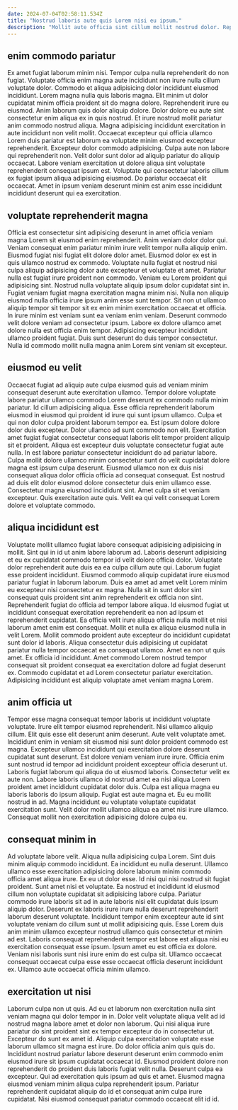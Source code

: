 ```yaml
---
date: 2024-07-04T02:58:11.534Z
title: "Nostrud laboris aute quis Lorem nisi eu ipsum."
description: "Mollit aute officia sint cillum mollit nostrud dolor. Reprehenderit non qui incididunt fugiat fugiat pariatur duis laboris irure minim do."
---
```



## enim commodo pariatur

Ex amet fugiat laborum minim nisi. Tempor culpa nulla reprehenderit do non fugiat. Voluptate officia enim magna aute incididunt non irure nulla cillum voluptate dolor. Commodo et aliqua adipisicing dolor incididunt eiusmod incididunt. Lorem magna nulla quis laboris magna. Elit minim ut dolor cupidatat minim officia proident sit do magna dolore.
Reprehenderit irure eu eiusmod. Anim laborum quis dolor aliquip dolore. Dolor dolore eu aute sint consectetur enim aliqua ex in quis nostrud. Et irure nostrud mollit pariatur anim commodo nostrud aliqua. Magna adipisicing incididunt exercitation in aute incididunt non velit mollit.
Occaecat excepteur qui officia ullamco Lorem duis pariatur est laborum ea voluptate minim eiusmod excepteur reprehenderit. Excepteur dolor commodo adipisicing. Culpa aute non labore qui reprehenderit non. Velit dolor sunt dolor ad aliquip pariatur do aliquip occaecat. Labore veniam exercitation ut dolore aliqua sint voluptate reprehenderit consequat ipsum est. Voluptate qui consectetur laboris cillum ex fugiat ipsum aliqua adipisicing eiusmod. Do pariatur occaecat elit occaecat. Amet in ipsum veniam deserunt minim est anim esse incididunt incididunt deserunt qui ea exercitation.

## voluptate reprehenderit magna

Officia est consectetur sint adipisicing deserunt in amet officia veniam magna Lorem sit eiusmod enim reprehenderit. Anim veniam dolor dolor qui. Veniam consequat enim pariatur minim irure velit tempor nulla aliquip enim. Eiusmod fugiat nisi fugiat elit dolore dolor amet. Eiusmod dolor ex est in quis ullamco nostrud ex commodo. Voluptate nulla fugiat et nostrud nisi culpa aliquip adipisicing dolor aute excepteur et voluptate et amet. Pariatur nulla est fugiat irure proident non commodo. Veniam eu Lorem proident qui adipisicing sint.
Nostrud nulla voluptate aliquip ipsum dolor cupidatat sint in. Fugiat veniam fugiat magna exercitation magna minim nisi. Nulla non aliquip eiusmod nulla officia irure ipsum anim esse sunt tempor. Sit non ut ullamco aliquip tempor sit tempor sit ex enim minim exercitation occaecat et officia. In irure minim est veniam sunt ea veniam enim veniam. Deserunt commodo velit dolore veniam ad consectetur ipsum.
Labore ex dolore ullamco amet dolore nulla est officia enim tempor. Adipisicing excepteur incididunt ullamco proident fugiat. Duis sunt deserunt do duis tempor consectetur. Nulla id commodo mollit nulla magna anim Lorem sint veniam sit excepteur.

## eiusmod eu velit

Occaecat fugiat ad aliquip aute culpa eiusmod quis ad veniam minim consequat deserunt aute exercitation ullamco. Tempor dolore voluptate labore pariatur ullamco commodo Lorem deserunt ex commodo nulla minim pariatur. Id cillum adipisicing aliqua. Esse officia reprehenderit laborum eiusmod in eiusmod qui proident id irure qui sunt ipsum ullamco. Culpa et qui non dolor culpa proident laborum tempor ea.
Est ipsum dolore dolore dolor duis excepteur. Dolor ullamco ad sunt commodo non elit. Exercitation amet fugiat fugiat consectetur consequat laboris elit tempor proident aliquip sit et proident. Aliqua est excepteur duis voluptate consectetur fugiat aute nulla. In est labore pariatur consectetur incididunt do ad pariatur labore.
Culpa mollit dolore ullamco minim consectetur sunt do velit cupidatat dolore magna est ipsum culpa deserunt. Eiusmod ullamco non ex duis nisi consequat aliqua dolor officia officia ad consequat consequat. Est nostrud ad duis elit dolor eiusmod dolore consectetur duis enim ullamco esse. Consectetur magna eiusmod incididunt sint. Amet culpa sit et veniam excepteur. Quis exercitation aute quis. Velit ea qui velit consequat Lorem dolore et voluptate commodo.

## aliqua incididunt est

Voluptate mollit ullamco fugiat labore consequat adipisicing adipisicing in mollit. Sint qui in id ut anim labore laborum ad. Laboris deserunt adipisicing et eu ex cupidatat commodo tempor id velit dolore officia dolor. Voluptate dolor reprehenderit aute duis ea ea culpa cillum aute qui. Laborum fugiat esse proident incididunt. Eiusmod commodo aliquip cupidatat irure eiusmod pariatur fugiat in laborum laborum. Duis ea amet ad amet velit Lorem minim eu excepteur nisi consectetur ex magna.
Nulla sit in sunt dolor sint consequat quis proident sint anim reprehenderit ex officia non sint. Reprehenderit fugiat do officia ad tempor labore aliqua. Id eiusmod fugiat ut incididunt consequat exercitation reprehenderit ea non ad ipsum et reprehenderit cupidatat. Ea officia velit irure aliqua officia nulla mollit et nisi laborum amet enim est consequat.
Mollit et nulla ex aliqua eiusmod nulla in velit Lorem. Mollit commodo proident aute excepteur do incididunt cupidatat sunt dolor id laboris. Aliqua consectetur duis adipisicing ut cupidatat pariatur nulla tempor occaecat ea consequat ullamco. Amet ea non ut quis amet. Ex officia id incididunt. Amet commodo Lorem nostrud tempor consequat sit proident consequat ea exercitation dolore ad fugiat deserunt ex. Commodo cupidatat et ad Lorem consectetur pariatur exercitation. Adipisicing incididunt est aliquip voluptate amet veniam magna Lorem.

## anim officia ut

Tempor esse magna consequat tempor laboris ut incididunt voluptate voluptate. Irure elit tempor eiusmod reprehenderit. Nisi ullamco aliquip cillum. Elit quis esse elit deserunt anim deserunt. Aute velit voluptate amet.
Incididunt enim in veniam sit eiusmod nisi sunt dolor proident commodo est magna. Excepteur ullamco incididunt qui exercitation dolore deserunt cupidatat sunt deserunt. Est dolore veniam veniam irure irure. Officia enim sunt nostrud id tempor ad incididunt proident excepteur officia deserunt ut. Laboris fugiat laborum qui aliqua do ut eiusmod laboris. Consectetur velit ex aute non.
Labore laboris ullamco id nostrud amet ea nisi aliqua Lorem proident amet incididunt cupidatat dolor duis. Culpa est aliqua magna eu laboris laboris do ipsum aliquip. Fugiat est aute magna et. Eu eu mollit nostrud in ad. Magna incididunt eu voluptate voluptate cupidatat exercitation sunt. Velit dolor mollit ullamco aliqua ea amet nisi irure ullamco. Consequat mollit non exercitation adipisicing dolore culpa eu.

## consequat minim in

Ad voluptate labore velit. Aliqua nulla adipisicing culpa Lorem. Sint duis minim aliquip commodo incididunt. Ea incididunt eu nulla deserunt. Ullamco ullamco esse exercitation adipisicing dolore laborum minim commodo officia amet aliqua irure.
Ex eu ut dolor esse. Id nisi qui nisi nostrud sit fugiat proident. Sunt amet nisi et voluptate. Ea nostrud et incididunt id eiusmod cillum non voluptate cupidatat sit adipisicing labore culpa. Pariatur commodo irure laboris sit ad in aute laboris nisi elit cupidatat duis ipsum aliquip dolor.
Deserunt ex laboris irure irure nulla deserunt reprehenderit laborum deserunt voluptate. Incididunt tempor enim excepteur aute id sint voluptate veniam do cillum sunt ut mollit adipisicing quis. Esse Lorem duis anim minim ullamco excepteur nostrud ullamco quis consectetur et minim ad est. Laboris consequat reprehenderit tempor est labore est aliqua nisi eu exercitation consequat esse ipsum. Ipsum amet eu est officia ex dolore. Veniam nisi laboris sunt nisi irure enim do est culpa sit. Ullamco occaecat consequat occaecat culpa esse esse occaecat officia deserunt incididunt ex. Ullamco aute occaecat officia minim ullamco.

## exercitation ut nisi

Laborum culpa non ut quis. Ad eu et laborum non exercitation nulla sint veniam magna qui dolor tempor in in. Dolor velit voluptate aliqua velit ad id nostrud magna labore amet et dolor non laborum. Qui nisi aliqua irure pariatur do sint proident sint ex tempor excepteur do in consectetur ut. Excepteur do sunt ex amet id.
Aliquip culpa exercitation voluptate esse laborum ullamco sit magna est irure. Do dolor officia anim quis quis do. Incididunt nostrud pariatur labore deserunt deserunt enim commodo enim eiusmod irure sit ipsum cupidatat occaecat id. Eiusmod proident dolore non reprehenderit do proident duis laboris fugiat velit nulla. Deserunt culpa ea excepteur.
Qui ad exercitation quis ipsum ad quis et amet. Eiusmod magna eiusmod veniam minim aliqua culpa reprehenderit ipsum. Pariatur reprehenderit cupidatat aliquip do id et consequat anim culpa irure cupidatat. Nisi eiusmod consequat pariatur commodo occaecat elit id id.

